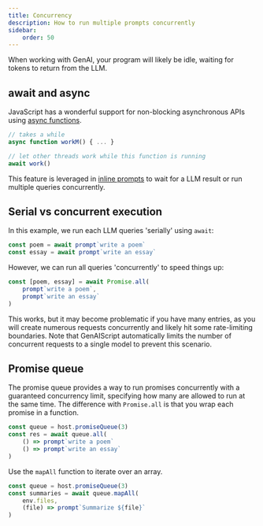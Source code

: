 ```yaml
---
title: Concurrency
description: How to run multiple prompts concurrently
sidebar:
    order: 50
---
```


When working with GenAI, your program will likely be idle, waiting for tokens to return from the LLM.

## await and async

JavaScript has a wonderful support for non-blocking asynchronous APIs using [async functions](https://developer.mozilla.org/en-US/docs/Web/JavaScript/Reference/Statements/async_function).

```js
// takes a while
async function workM() { ... }

// let other threads work while this function is running
await work()
```

This feature is leveraged in [inline prompts](/genaiscript/reference/scripts/inline-prompts) to wait for a LLM result or run multiple queries concurrently.

## Serial vs concurrent execution

In this example, we run each LLM queries 'serially' using `await`:

```js
const poem = await prompt`write a poem`
const essay = await prompt`write an essay`
```

However, we can run all queries 'concurrently' to speed things up:

```js
const [poem, essay] = await Promise.all(
    prompt`write a poem`,
    prompt`write an essay`
)
```

This works, but it may become problematic if you have many entries, as you will create numerous requests concurrently and likely hit some rate-limiting boundaries.
Note that GenAIScript automatically limits the number of concurrent requests to a single model to prevent this scenario.

## Promise queue

The promise queue provides a way to run promises concurrently with a guaranteed concurrency limit, specifying how many are allowed to run at the same time.
The difference with `Promise.all` is that you wrap each promise in a function.

```js
const queue = host.promiseQueue(3)
const res = await queue.all(
    () => prompt`write a poem`
    () => prompt`write an essay`
)
```

Use the `mapAll` function to iterate over an array.

```js
const queue = host.promiseQueue(3)
const summaries = await queue.mapAll(
    env.files,
    (file) => prompt`Summarize ${file}`
)
```
